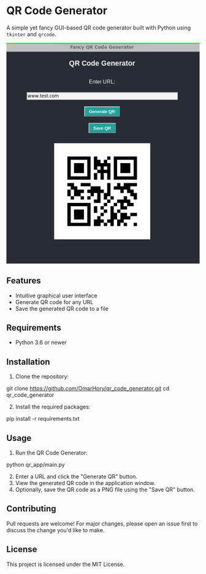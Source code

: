# QR Code Generator

A simple yet fancy GUI-based QR code generator built with Python using `tkinter` and `qrcode`.

![QR Code Generator Screenshot](screenshot.png)  <!-- You can add a screenshot image here -->

## Features

- Intuitive graphical user interface
- Generate QR code for any URL
- Save the generated QR code to a file

## Requirements

- Python 3.6 or newer

## Installation

1. Clone the repository:

git clone https://github.com/OmarHory/qr_code_generator.git
cd qr_code_generator

2. Install the required packages:

pip install -r requirements.txt


## Usage

1. Run the QR Code Generator:

python qr_app/main.py

2. Enter a URL and click the "Generate QR" button.
3. View the generated QR code in the application window.
4. Optionally, save the QR code as a PNG file using the "Save QR" button.

## Contributing

Pull requests are welcome! For major changes, please open an issue first to discuss the change you'd like to make.

## License

This project is licensed under the MIT License.

